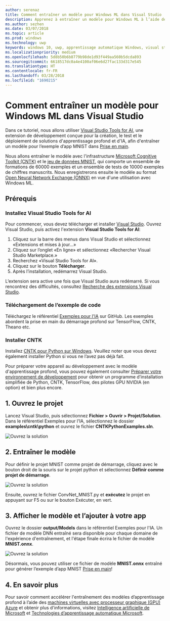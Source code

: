 ```yaml
---
author: serenaz
title: Comment entraîner un modèle pour Windows ML dans Visual Studio
description: Apprenez à entraîner un modèle pour Windows ML à l’aide de Visual Studio Tools for AI grâce à ce tutoriel détaillé.
ms.author: sezhen
ms.date: 03/07/2018
ms.topic: article
ms.prod: windows
ms.technology: uwp
keywords: windows 10, uwp, apprentissage automatique Windows, visual studio
ms.localizationpriority: medium
ms.openlocfilehash: 5d8b50b6b8779b98de1d93f449aa560b5dcda893
ms.sourcegitcommit: 6618517dc0a4e4100af06e6d27fac133d317e545
ms.translationtype: HT
ms.contentlocale: fr-FR
ms.lasthandoff: 03/28/2018
ms.locfileid: "1690215"
---
```

# <a name="how-to-train-a-model-for-windows-ml-in-visual-studio"></a>Comment entraîner un modèle pour Windows ML dans Visual Studio
Dans ce tutoriel, nous allons utiliser [Visual Studio Tools for AI](http://aka.ms/vstoolsforai), une extension de développement conçue pour la création, le test et le déploiement de solutions d'apprentissage profond et d'IA, afin d'entraîner un modèle pour l’exemple d’app MNIST dans [Prise en main](get-started.md).

Nous allons entraîner le modèle avec l'infrastructure [Microsoft Cognitive Toolkit (CNTK)](http://www.microsoft.com/en-us/cognitive-toolkit) et le [jeu de données MNIST](http://yann.lecun.com/exdb/mnist/), qui comporte un ensemble de formations de 60000 exemples et un ensemble de tests de 10000 exemples de chiffres manuscrits. Nous enregistrerons ensuite le modèle au format [Open Neural Network Exchange (ONNX)](https://onnx.ai/) en vue d'une utilisation avec Windows ML. 

## <a name="prerequisites"></a>Prérequis
### <a name="install-visual-studio-tools-for-ai"></a>Installez Visual Studio Tools for AI
Pour commencer, vous devez télécharger et installer [Visual Studio](https://www.visualstudio.com/downloads/). Ouvrez Visual Studio, puis activez l'extension **Visual Studio Tools for AI**:

1. Cliquez sur la barre des menus dans Visual Studio et sélectionnez «Extensions et mises à jour...»
2. Cliquez sur l’onglet «En ligne» et sélectionnez «Rechercher Visual Studio Marketplace.»
3. Recherchez «Visual Studio Tools for AI». 
3. Cliquez sur le bouton **Télécharger**. 
4. Après l’installation, redémarrez Visual Studio. 

L’extension sera active une fois que Visual Studio aura redémarré. Si vous rencontrez des difficultés, consultez [Recherche des extensions Visual Studio](hhttps://docs.microsoft.com/visualstudio/ide/finding-and-using-visual-studio-extensions).

### <a name="download-sample-code"></a>Téléchargement de l’exemple de code
Téléchargez le référentiel [Exemples pour l'IA](https://github.com/Microsoft/samples-for-ai) sur GitHub. Les exemples abordent la prise en main du démarrage profond sur TensorFlow, CNTK, Theano etc.

### <a name="install-cntk"></a>Installer CNTK
Installez [CNTK pour Python sur Windows](https://docs.microsoft.com/en-us/cognitive-toolkit/setup-windows-python?tabs=cntkpy24). Veuillez noter que vous devez également installer Python si vous ne l’avez pas déjà fait.

Pour préparer votre appareil au développement avec le modèle d'apprentissage profond, vous pouvez également consulter [Préparer votre environnement de développement](https://github.com/Microsoft/samples-for-ai/blob/master/README.md) pour obtenir un programme d’installation simplifiée de Python, CNTK, TensorFlow, des pilotes GPU NVIDIA (en option) et bien plus encore.

## <a name="1-open-project"></a>1. Ouvrez le projet

Lancez Visual Studio, puis sélectionnez **Fichier > Ouvrir > Projet/Solution**. Dans le référentiel Exemples pour l'IA, sélectionnez le dossier **examples\cntk\python** et ouvrez le fichier **CNTKPythonExamples.sln**.

![Ouvrez la solution](images/open-solution.png)

## <a name="2-train-the-model"></a>2. Entraîner le modèle

Pour définir le projet MNIST comme projet de démarrage, cliquez avec le bouton droit de la souris sur le projet python et sélectionnez **Définir comme projet de démarrage**.

![Ouvrez la solution](images/mnist-startup.png)

Ensuite, ouvrez le fichier ConvNet_MNIST.py et **exécutez** le projet en appuyant sur F5 ou sur le bouton Exécuter, en vert.

## <a name="3-view-the-model-and-add-it-to-your-app"></a>3. Afficher le modèle et l’ajouter à votre app

Ouvrez le dossier **output/Models** dans le référentiel Exemples pour l'IA. Un fichier de modèle DNN entraîné sera disponible pour chaque domaine de l'expérience d'entraînement, et l'étape finale écrira le fichier de modèle **MNIST.onnx**. 

![Ouvrez la solution](images/onnx-model-output.png)

Désormais, vous pouvez utiliser ce fichier de modèle **MNIST.onnx** entraîné pour générer l’exemple d’app MNIST [Prise en main](get-started.md)! 

## <a name="4-learn-more"></a>4. En savoir plus
Pour savoir comment accélérer l'entraînement des modèles d’apprentissage profond à l’aide des [machines virtuelles avec processeur graphique (GPU) Azure](https://docs.microsoft.com/en-us/visualstudio/ai/tensorflow-vm) et obtenir plus d'informations, visitez [Intelligence artificielle de Microsoft](https://www.microsoft.com/ai) et [Technologies d’apprentissage automatique Microsoft](https://docs.microsoft.com/en-us/azure/machine-learning/#More-Microsoft-Machine-Learning-Technologies).
